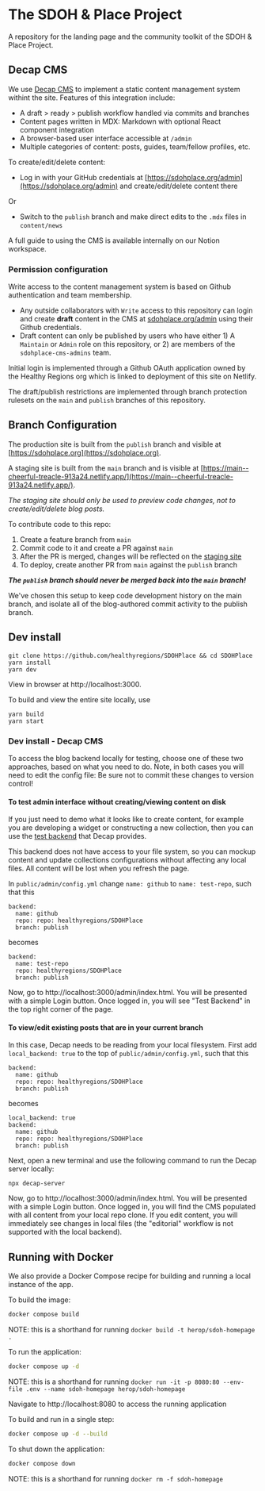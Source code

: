 # The SDOH & Place Project

A repository for the landing page and the community toolkit of the SDOH & Place Project.

## Decap CMS

We use [Decap CMS](https://decapcms.org/) to implement a static content management system withint the site. Features of this integration include:

- A draft > ready > publish workflow handled via commits and branches
- Content pages written in MDX: Markdown with optional React component integration
- A browser-based user interface accessible at `/admin`
- Multiple categories of content: posts, guides, team/fellow profiles, etc.

To create/edit/delete content:

- Log in with your GitHub credentials at [https://sdohplace.org/admin](https://sdohplace.org/admin) and create/edit/delete content there

Or

- Switch to the `publish` branch and make direct edits to the `.mdx` files in `content/news`

A full guide to using the CMS is available internally on our Notion workspace.

### Permission configuration

Write access to the content management system is based on Github authentication and team membership.

- Any outside collaborators with `Write` access to this repository can login and create **draft** content in the CMS at [sdohplace.org/admin](https://sdohplace.org/admin) using their Github credentials.
- Draft content can only be published by users who have either 1) A `Maintain` or `Admin` role on this repository, or 2) are members of the `sdohplace-cms-admins` team.

Initial login is implemented through a Github OAuth application owned by the Healthy Regions org which is linked to deployment of this site on Netlify.

The draft/publish restrictions are implemented through branch protection rulesets on the `main` and `publish` branches of this repository.

## Branch Configuration

The production site is built from the `publish` branch and visible at [https://sdohplace.org](https://sdohplace.org).

A staging site is built from the `main` branch and is visible at [https://main--cheerful-treacle-913a24.netlify.app/](https://main--cheerful-treacle-913a24.netlify.app/).

_The staging site should only be used to preview code changes, not to create/edit/delete blog posts._

To contribute code to this repo:

1. Create a feature branch from `main`
2. Commit code to it and create a PR against `main`
3. After the PR is merged, changes will be reflected on the [staging site](https://main--cheerful-treacle-913a24.netlify.app/)
4. To deploy, create another PR from `main` against the `publish` branch

**_The `publish` branch should never be merged back into the `main` branch!_**

We've chosen this setup to keep code development history on the main branch, and isolate all of the blog-authored commit activity to the publish branch.

## Dev install

```
git clone https://github.com/healthyregions/SDOHPlace && cd SDOHPlace
yarn install
yarn dev
```

View in browser at http://localhost:3000.

To build and view the entire site locally, use

```
yarn build
yarn start
```

### Dev install - Decap CMS

To access the blog backend locally for testing, choose one of these two approaches, based on what you need to do. Note, in both cases you will need to edit the config file: Be sure not to commit these changes to version control!

#### To test admin interface without creating/viewing content on disk

If you just need to demo what it looks like to create content, for example you are developing a widget or constructing a new collection, then you can use the [test backend](https://decapcms.org/docs/test-backend/) that Decap provides.

This backend does not have access to your file system, so you can mockup content and update collections configurations without affecting any local files. All content will be lost when you refresh the page.

In `public/admin/config.yml` change `name: github` to `name: test-repo`, such that this

```
backend:
  name: github
  repo: repo: healthyregions/SDOHPlace
  branch: publish
```

becomes

```
backend:
  name: test-repo
  repo: healthyregions/SDOHPlace
  branch: publish
```

Now, go to http://localhost:3000/admin/index.html. You will be presented with a simple Login button. Once logged in, you will see "Test Backend" in the top right corner of the page.

#### To view/edit existing posts that are in your current branch

In this case, Decap needs to be reading from your local filesystem. First add `local_backend: true` to the top of `public/admin/config.yml`, such that this

```
backend:
  name: github
  repo: repo: healthyregions/SDOHPlace
  branch: publish
```

becomes

```
local_backend: true
backend:
  name: github
  repo: repo: healthyregions/SDOHPlace
  branch: publish
```

Next, open a new terminal and use the following command to run the Decap server locally:

```
npx decap-server
```

Now, go to http://localhost:3000/admin/index.html. You will be presented with a simple Login button. Once logged in, you will find the CMS populated with all content from your local repo clone. If you edit content, you will immediately see changes in local files (the "editorial" workflow is not supported with the local backend).

## Running with Docker
We also provide a Docker Compose recipe for building and running a local instance of the app.

To build the image:
```bash
docker compose build
```
NOTE: this is a shorthand for running `docker build -t herop/sdoh-homepage .`

To run the application:
```bash
docker compose up -d
```
NOTE: this is a shorthand for running `docker run -it -p 8080:80 --env-file .env --name sdoh-homepage herop/sdoh-homepage`

Navigate to http://localhost:8080 to access the running application

To build and run in a single step:
```bash
docker compose up -d --build
```

To shut down the application:
```bash
docker compose down
```
NOTE: this is a shorthand for running `docker rm -f sdoh-homepage`
